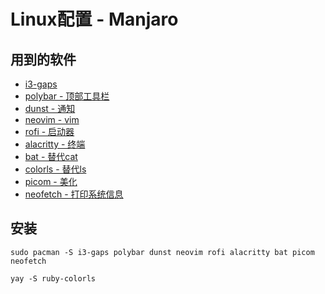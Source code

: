 # Linux配置 - Manjaro


## 用到的软件
- [i3-gaps](https://github.com/Airblader/i3)
- [polybar - 顶部工具栏](https://github.com/polybar/polybar)
- [dunst - 通知](https://github.com/dunst-project/dunst)
- [neovim - vim](https://github.com/neovim/neovim)
- [rofi - 启动器](https://github.com/davatorium/rofi)
- [alacritty - 终端](https://github.com/alacritty/alacritty)
- [bat - 替代cat](https://github.com/sharkdp/bat)
- [colorls - 替代ls](https://github.com/athityakumar/colorls)
- [picom - 美化](https://github.com/yshui/picom)
- [neofetch - 打印系统信息](https://github.com/dylanaraps/neofetch)

## 安装
```shell
sudo pacman -S i3-gaps polybar dunst neovim rofi alacritty bat picom neofetch

yay -S ruby-colorls
```
